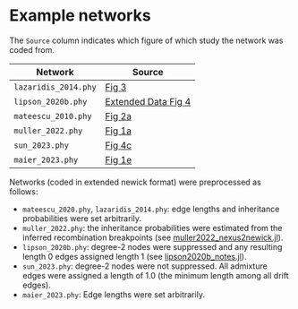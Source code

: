# Example networks
The `Source` column indicates which figure of which study the network was coded from.

| Network | Source |
| --- | --- |
| `lazaridis_2014.phy` | [Fig 3](https://doi.org/10.1038/nature13673) |
| `lipson_2020b.phy` | [Extended Data Fig 4](https://doi.org/10.1038/s41586-020-1929-1) |
| `mateescu_2010.phy` | [Fig 2a](https://doi.org/10.1613/jair.2842) |
| `muller_2022.phy` | [Fig 1a](https://www.ncbi.nlm.nih.gov/pmc/articles/PMC9297283/) |
| `sun_2023.phy` | [Fig 4c](https://doi.org/10.1038/s41559-023-02185-8) |
| `maier_2023.phy` | [Fig 1e](https://doi.org/10.7554/eLife.85492)|

Networks (coded in extended newick format) were preprocessed as follows:
- `mateescu_2020.phy`, `lazaridis_2014.phy`: edge lengths and inheritance
probabilities were set arbitrarily.
- `muller_2022.phy`: the inheritance probabilities were estimated from the
inferred recombination breakpoints (see [muller2022_nexus2newick.jl](https://github.com/bstkj/graphicalmodels_for_phylogenetics_code/blob/5f61755c4defe804fd813113e883d49445971ade/real_networks/muller2022_nexus2newick.jl)).
- `lipson_2020b.phy`: degree-2 nodes were suppressed and any resulting
length 0 edges assigned length 1 (see [lipson2020b_notes.jl](https://github.com/bstkj/graphicalmodels_for_phylogenetics_code/blob/5f61755c4defe804fd813113e883d49445971ade/real_networks/lipson2020b_notes.jl)).
- `sun_2023.phy`: degree-2 nodes were not suppressed. All admixture edges
were assigned a length of 1.0 (the minimum length among all drift edges).
- `maier_2023.phy`: Edge lengths were set arbitrarily.